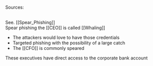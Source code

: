 Sources:

\
See. [[Spear_Phishing]]
\
Spear phishing the [[CEO]] is called [[Whaling]]
- The attackers would love to have those credentials
- Targeted phishing with the possibility of a large catch
- The [[CFO]] is commonly speared

These executives have direct access to the corporate bank account
